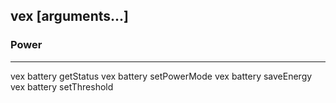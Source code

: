 ## vex <category> <command> [arguments...]

### Power

---

vex battery getStatus
vex battery setPowerMode <mode>
vex battery saveEnergy
vex battery setThreshold <level>
